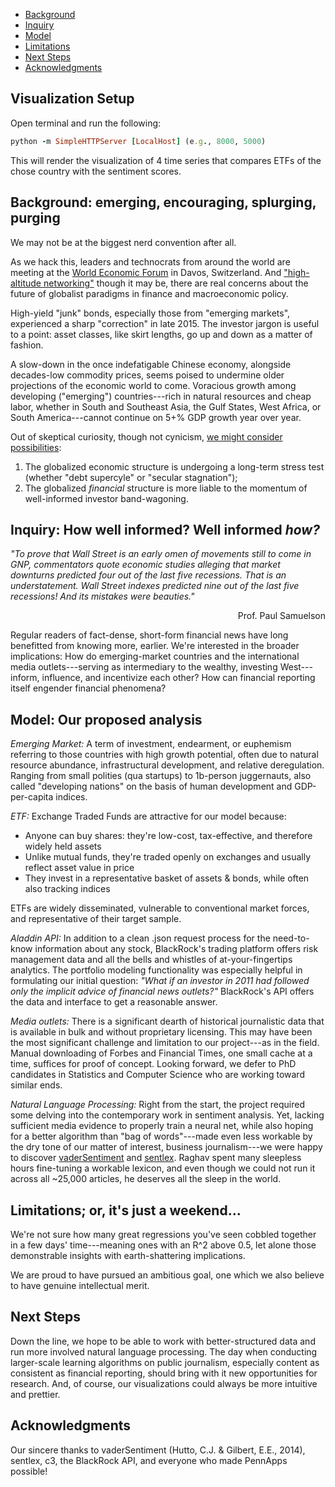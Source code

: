 * [Background](#background)
* [Inquiry](#inquiry)
* [Model](#model)
* [Limitations](#limits)
* [Next Steps](#next-steps)
* [Acknowledgments](#acknowledge)


## Visualization Setup

Open terminal and run the following:
```ruby
python -m SimpleHTTPServer [LocalHost] (e.g., 8000, 5000)

```
This will render the visualization of 4 time series that compares ETFs of the chose country with the sentiment scores. 


<a id="background"></a>
## Background: emerging, encouraging, splurging, purging

We may not be at the biggest nerd convention after all.

As we hack this, leaders and technocrats from around the world are meeting at the [World Economic Forum](http://www.weforum.org/) in Davos, Switzerland. And ["high-altitude networking"](http://nyti.ms/1OsFHUO) though it may be, there are real concerns about the future of globalist paradigms in finance and macroeconomic policy.

High-yield "junk" bonds, especially those from "emerging markets", experienced a sharp "correction" in late 2015. The investor jargon is useful to a point: asset classes, like skirt lengths, go up and down as a matter of fashion.

A slow-down in the once indefatigable Chinese economy, alongside decades-low commodity prices, seems poised to undermine older projections of the economic world to come. Voracious growth among developing ("emerging") countries---rich in natural resources and cheap labor, whether in South and Southeast Asia, the Gulf States, West Africa, or South America---cannot continue on 5+% GDP growth year over year.

Out of skeptical curiosity, though not cynicism, [we might consider possibilities](http://www.newyorker.com/news/john-cassidy/what-is-the-post-post-davos-model-of-the-world):
1. The globalized economic structure is undergoing a long-term stress test (whether "debt supercyle" or "secular stagnation");
2. The globalized _financial_ structure is more liable to the momentum of well-informed investor band-wagoning.

<a id="inquiry"></a>
## Inquiry: How well informed? Well informed _how?_

_"To prove that Wall Street is an early omen of movements still to come in GNP, commentators quote economic studies alleging that market downturns predicted four out of the last five recessions. That is an understatement. Wall Street indexes predicted nine out of the last five recessions! And its mistakes were beauties."_
<div align=right>Prof. Paul Samuelson</div>

Regular readers of fact-dense, short-form financial news have long benefitted from knowing more, earlier. We're interested in the broader implications: How do emerging-market countries and the international media outlets---serving as intermediary to the wealthy, investing West---inform, influence, and incentivize each other? How can financial reporting itself engender financial phenomena?

<a id="model"></a>
## Model: Our proposed analysis

_Emerging Market:_ A term of investment, endearment, or euphemism referring to those countries with high growth potential, often due to natural resource abundance, infrastructural development, and relative deregulation. Ranging from small polities (qua startups) to 1b-person juggernauts, also called "developing nations" on the basis of human development and GDP-per-capita indices.

_ETF:_ Exchange Traded Funds are attractive for our model because:

* Anyone can buy shares: they're low-cost, tax-effective, and therefore widely held assets
* Unlike mutual funds, they're traded openly on exchanges and usually reflect asset value in price
* They invest in a representative basket of assets & bonds, while often also tracking indices

ETFs are widely disseminated, vulnerable to conventional market forces, and representative of their target sample.

_Aladdin API:_ In addition to a clean .json request process for the need-to-know information about any stock, BlackRock's trading platform offers risk management data and all the bells and whistles of at-your-fingertips analytics. The portfolio modeling functionality was especially helpful in formulating our initial question: _"What if an investor in 2011 had followed only the implicit advice of financial news outlets?"_ BlackRock's API offers the data and interface to get a reasonable answer.

_Media outlets:_ There is a significant dearth of historical journalistic data that is available in bulk and without proprietary licensing. This may have been the most significant challenge and limitation to our project---as in the field. Manual downloading of Forbes and Financial Times, one small cache at a time, suffices for proof of concept. Looking forward, we defer to PhD candidates in Statistics and Computer Science who are working toward similar ends.

_Natural Language Processing:_ Right from the start, the project required some delving into the contemporary work in sentiment analysis. Yet, lacking sufficient media evidence to properly train a neural net, while also hoping for a better algorithm than "bag of words"---made even less workable by the dry tone of our matter of interest, business journalism---we were happy to discover [vaderSentiment](https://github.com/cjhutto/vaderSentiment) and [sentlex](https://github.com/bohana/sentlex). Raghav spent many sleepless hours fine-tuning a workable lexicon, and even though we could not run it across all ~25,000 articles, he deserves all the sleep in the world.

<a id="limits"></a>
## Limitations; or, it's just a weekend...

We're not sure how many great regressions you've seen cobbled together in a few days' time---meaning ones with an R^2 above 0.5, let alone those demonstrable insights with earth-shattering implications.

We are proud to have pursued an ambitious goal, one which we also believe to have genuine intellectual merit.

<a id="next-steps"></a>
## Next Steps

Down the line, we hope to be able to work with better-structured data and run more involved natural language processing. The day when conducting larger-scale learning algorithms on public journalism, especially content as consistent as financial reporting, should bring with it new opportunities for research. And, of course, our visualizations could always be more intuitive and prettier.

<a id="acknowledge"></a>
## Acknowledgments

Our sincere thanks to vaderSentiment (Hutto, C.J. & Gilbert, E.E., 2014), sentlex, c3, the BlackRock API, and everyone who made PennApps possible!
